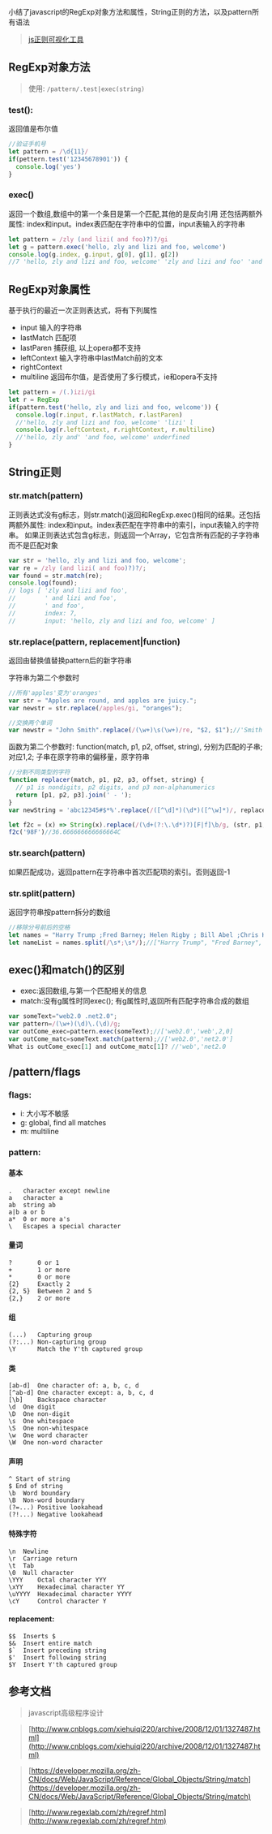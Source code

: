 小结了javascript的RegExp对象方法和属性，String正则的方法，以及pattern所有语法
<!--more-->

> [js正则可视化工具](https://jex.im/regulex/)

## RegExp对象方法

>使用: `/pattern/.test|exec(string)`

### test(): 
返回值是布尔值

```javascript
//验证手机号
let pattern = /\d{11}/
if(pettern.test('12345678901')) {
  console.log('yes')
}
```

### exec()

返回一个数组,数组中的第一个条目是第一个匹配,其他的是反向引用
还包括两额外属性: index和input。index表匹配在字符串中的位置，input表输入的字符串

```javascript
let pattern = /zly (and lizi( and foo)?)?/gi
let g = pattern.exec('hello, zly and lizi and foo, welcome')
console.log(g.index, g.input, g[0], g[1], g[2])
//7 'hello, zly and lizi and foo, welcome' 'zly and lizi and foo' 'and lizi and foo' 'and foo'
```

## RegExp对象属性

基于执行的最近一次正则表达式，将有下列属性

- input 输入的字符串
- lastMatch 匹配项
- lastParen 捕获组, 以上opera都不支持
- leftContext 输入字符串中lastMatch前的文本
- rightContext
- multiline 返回布尔值，是否使用了多行模式，ie和opera不支持

```javascript
let pattern = /(.)izi/gi
let r = RegExp
if(pattern.test('hello, zly and lizi and foo, welcome')) {
  console.log(r.input, r.lastMatch, r.lastParen)
  //'hello, zly and lizi and foo, welcome' 'lizi' l
  console.log(r.leftContext, r.rightContext, r.multiline)
  //'hello, zly and' 'and foo, welcome' underfined
}
```

## String正则
### str.match(pattern)  
正则表达式没有g标志，则str.match()返回和RegExp.exec()相同的结果。还包括两额外属性: index和input。index表匹配在字符串中的索引，input表输入的字符串。
如果正则表达式包含g标志，则返回一个Array，它包含所有匹配的子字符串而不是匹配对象

```javascript
var str = 'hello, zly and lizi and foo, welcome';
var re = /zly (and lizi( and foo)?)?/;
var found = str.match(re);
console.log(found);
// logs [ 'zly and lizi and foo',
//        ' and lizi and foo',
//        ' and foo',
//        index: 7,
//        input: 'hello, zly and lizi and foo, welcome' ]
```

### str.replace(pattern, replacement|function)
返回由替换值替换pattern后的新字符串

字符串为第二个参数时

```javascript
//所有'apples'变为'oranges'
var str = "Apples are round, and apples are juicy.";
var newstr = str.replace(/apples/gi, "oranges");
```

```javascript
//交换两个单词
var newstr = "John Smith".replace(/(\w+)\s(\w+)/re, "$2, $1");//'Smith John'
```

函数为第二个参数时: function(match, p1, p2, offset, string), 分别为匹配的子串; 对应$1,$2; 子串在原字符串的偏移量，原字符串

```javascript
//分割不同类型的字符
function replacer(match, p1, p2, p3, offset, string) {
  // p1 is nondigits, p2 digits, and p3 non-alphanumerics
  return [p1, p2, p3].join(' - ');
}
var newString = 'abc12345#$*%'.replace(/([^\d]*)(\d*)([^\w]*)/, replacer);//'abc - 12345 - #$*%'
```

```javascript
let f2c = (x) => String(x).replace(/(\d+(?:\.\d*)?)[F|f]\b/g, (str, p1, offset, s) => ((p1-32) * 5/9) + "C")
f2c('98F')//36.666666666666664C
```

### str.search(pattern)
如果匹配成功，返回pattern在字符串中首次匹配项的索引。否则返回-1

### str.split(pattern)  
返回字符串按pattern拆分的数组

```javascript
//移除分号前后的空格
let names = "Harry Trump ;Fred Barney; Helen Rigby ; Bill Abel ;Chris Hand ";
let nameList = names.split(/\s*;\s*/);//["Harry Trump", "Fred Barney", "Helen Rigby", "Bill Abel", "Chris Hand "]
```

## exec()和match()的区别

- exec:返回数组,与第一个匹配相关的信息
- match:没有g属性时同exec(); 有g属性时,返回所有匹配字符串合成的数组

```javascript
var someText="web2.0 .net2.0";
var pattern=/(\w+)(\d)\.(\d)/g;
var outCome_exec=pattern.exec(someText);//['web2.0','web',2,0]
var outCome_matc=someText.match(pattern);//['web2.0','net2.0']
What is outCome_exec[1] and outCome_matc[1]? //'web','net2.0
```

## /pattern/flags

### flags:

- i: 大小写不敏感
- g: global, find all matches
- m: multiline

### pattern:

#### 基本

```
.   character except newline
a   character a
ab  string ab
a|b a or b
a*  0 or more a's
\   Escapes a special character
```

#### 量词

```
?       0 or 1
+       1 or more
*       0 or more
{2}     Exactly 2
{2, 5}  Between 2 and 5
{2,}    2 or more
```

#### 组

```
(...)   Capturing group
(?:...) Non-capturing group
\Y      Match the Y'th captured group
```

#### 类

```
[ab-d]  One character of: a, b, c, d
[^ab-d] One character except: a, b, c, d
[\b]    Backspace character
\d  One digit
\D  One non-digit
\s  One whitespace
\S  One non-whitespace
\w  One word character
\W  One non-word character
```

#### 声明

```
^ Start of string
$ End of string
\b  Word boundary
\B  Non-word boundary
(?=...) Positive lookahead
(?!...) Negative lookahead    
```

#### 特殊字符

```
\n  Newline
\r  Carriage return
\t  Tab
\0  Null character
\YYY    Octal character YYY
\xYY    Hexadecimal character YY
\uYYYY  Hexadecimal character YYYY
\cY     Control character Y
```

#### replacement:

```
$$  Inserts $
$&  Insert entire match
$`  Insert preceding string
$'  Insert following string
$Y  Insert Y'th captured group
```

## 参考文档

> javascript高级程序设计

> [http://www.cnblogs.com/xiehuiqi220/archive/2008/12/01/1327487.html](http://www.cnblogs.com/xiehuiqi220/archive/2008/12/01/1327487.html)

> [https://developer.mozilla.org/zh-CN/docs/Web/JavaScript/Reference/Global_Objects/String/match](https://developer.mozilla.org/zh-CN/docs/Web/JavaScript/Reference/Global_Objects/String/match)

> [http://www.regexlab.com/zh/regref.htm](http://www.regexlab.com/zh/regref.htm)
